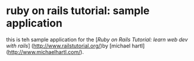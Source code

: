 # ruby on rails tutorial: sample application

this is teh sample application for the [*Ruby on Rails Tutorial:
learn web dev with rails*]
(http://www.railstutorial.org/)by [michael hartl] (http://www.michaelhartl.com/).
